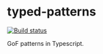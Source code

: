 # typed-patterns

[![Build status][shields-image]][travis-url]

GoF patterns in Typescript.

[travis-image]:https://travis-ci.org/totallytyped/typed-patterns.svg?branch=gh-pages&style=flat
[shields-image]:https://img.shields.io/travis/totallytyped/typed-patterns/gh-pages.svg?style=flat-square
[travis-url]: https://travis-ci.org/totallytyped/typed-patterns
